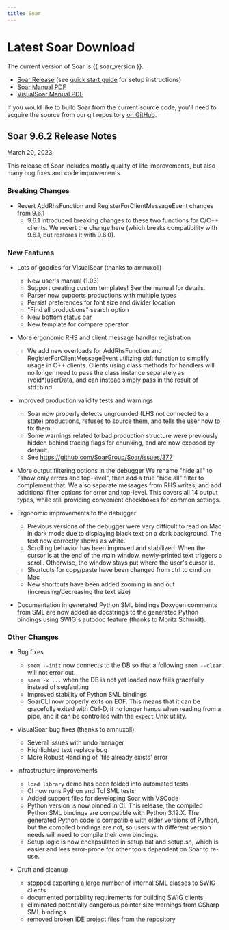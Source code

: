```yaml
---
title: Soar
---
```


# Latest Soar Download

The current version of Soar is {{ soar_version }}.

*   [Soar Release](https://github.com/SoarGroup/Soar/releases/download/releases%2F{{soar_version}}/Soar-Release-{{soar_version}}.zip)
(see [quick start guide](../../home/QuickStart.md) for setup instructions)
*   [Soar Manual PDF](https://github.com/SoarGroup/Soar/releases/download/releases%2F{{soar_version}}/SoarManual.pdf)
*   [VisualSoar Manual PDF](https://github.com/SoarGroup/Soar/releases/download/releases%2F{{soar_version}}/VisualSoar_UsersManual.pdf)

If you would like to build Soar from the current source code, you'll need to
acquire the source from our git repository [on GitHub](https://github.com/SoarGroup/Soar).

## Soar 9.6.2 Release Notes

March 20, 2023

This release of Soar includes mostly quality of life improvements, but also many
bug fixes and code improvements.

### Breaking Changes

*   Revert AddRhsFunction and RegisterForClientMessageEvent changes from 9.6.1
    *   9.6.1 introduced breaking changes to these two functions for C/C++ clients.
    We revert the change here (which breaks compatibility with 9.6.1, but restores
    it with 9.6.0).

### New Features

*   Lots of goodies for VisualSoar (thanks to amnuxoll)
    *   New user's manual (1.03)
    *   Support creating custom templates! See the manual for details.
    *   Parser now supports productions with multiple types
    *   Persist preferences for font size and divider location
    *   "Find all productions" search option
    *   New bottom status bar
    *   New template for compare operator

*   More ergonomic RHS and client message handler registration
    *   We add new overloads for AddRhsFunction and RegisterForClientMessageEvent
    utilizing std::function to simplify usage in C++ clients. Clients using class
    methods for handlers will no longer need to pass the class instance separately
    as (void*)userData, and can instead simply pass in the result of std::bind.

*   Improved production validity tests and warnings
    *   Soar now properly detects ungrounded (LHS not connected to a state)
    productions, refuses to source them, and tells the user how to fix them.
    *   Some warnings related to bad production structure were previously hidden
    behind tracing flags for chunking, and are now exposed by default.
    *   See <https://github.com/SoarGroup/Soar/issues/377>

*   More output filtering options in the debugger
    We rename "hide all" to "show only errors and top-level", then add a true
    "hide all" filter to complement that. We also separate messages from RHS
    writes, and add additional filter options for error and top-level. This covers
    all 14 output types, while still providing convenient checkboxes for common settings.

*   Ergonomic improvements to the debugger
    *   Previous versions of the debugger were very difficult to read on Mac in
    dark mode due to displaying black text on a dark background. The text now
    correctly shows as white.
    *   Scrolling behavior has been improved and stabilized. When the cursor is at
    the end of the main window, newly-printed text triggers a scroll. Otherwise,
    the window stays put where the user's cursor is.
    *   Shortcuts for copy/paste have been changed from ctrl to cmd on Mac
    *   New shortcuts have been added zooming in and out (increasing/decreasing
    the text size)

*   Documentation in generated Python SML bindings
    Doxygen comments from SML are now added as docstrings to the generated Python
    bindings using SWIG's autodoc feature (thanks to Moritz Schmidt).

### Other Changes

*   Bug fixes
    *   `smem --init` now connects to the DB so that a following `smem --clear`
    will not error out.
    *   `smem -x ...` when the DB is not yet loaded now fails gracefully instead
    of segfaulting
    *   Improved stability of Python SML bindings
    *   SoarCLI now properly exits on EOF. This means that it can be gracefully
    exited with
        Ctrl-D, it no longer hangs when reading from a pipe, and it can be
        controlled with the `expect` Unix utility.

*   VisualSoar bug fixes (thanks to amnuxoll):
    *   Several issues with undo manager
    *   Highlighted text replace bug
    *   More Robust Handling of 'file already exists' error

*   Infrastructure improvements
    *   `load library` demo has been folded into automated tests
    *   CI now runs Python and Tcl SML tests
    *   Added support files for developing Soar with VSCode
    *   Python version is now pinned in CI. This release, the compiled Python
    SML bindings are compatible with Python 3.12.X. The generated Python code is
    compatible with older versions of Python, but the compiled bindings are not,
    so users with different version needs will need to compile their own bindings.
    *   Setup logic is now encapsulated in setup.bat and setup.sh, which is easier
    and less error-prone for other tools dependent on Soar to re-use.

*   Cruft and cleanup
    *   stopped exporting a large number of internal SML classes to SWIG clients
    *   documented portability requirements for building SWIG clients
    *   eliminated potentially dangerous pointer size warnings from CSharp SML bindings
    *   removed broken IDE project files from the repository
